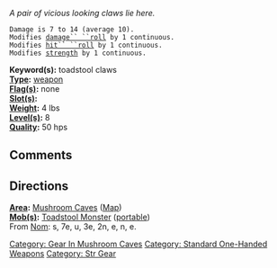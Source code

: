 *A pair of vicious looking claws lie here.*

`Damage is 7 to 14 (average 10).`  
`Modifies `[`damage`` ``roll`](Damage_Roll "wikilink")` by 1 continuous.`  
`Modifies `[`hit`` ``roll`](Hit_Roll "wikilink")` by 1 continuous.`  
`Modifies `[`strength`](Strength "wikilink")` by 1 continuous.`

**Keyword(s):** toadstool claws  
**[Type](:Category:_Object_Types "wikilink"):**
[weapon](:Category:_Melee_Weapons "wikilink")  
**[Flag(s)](:Category:_Object_Flags "wikilink"):** none  
**[Slot(s)](Object_Slots "wikilink"):** <wielded>  
**[Weight](Object_Weight "wikilink"):** 4 lbs  
**[Level(s)](Object_Level "wikilink"):** 8  
**[Quality](Object_Quality "wikilink"):** 50 hps  

## Comments

## Directions

**[Area](:Category:_Areas "wikilink"):** [Mushroom
Caves](:Category:_Mushroom_Caves "wikilink")
([Map](Mushroom_Caves_Map "wikilink"))  
**[Mob(s)](:Category:_Mobs "wikilink"):** [Toadstool
Monster](Toadstool_Monster "wikilink")
([portable](Teleport "wikilink"))  
From [Nom](Nom "wikilink"): s, 7e, u, 3e, 2n, e, n, e.

[Category: Gear In Mushroom
Caves](Category:_Gear_In_Mushroom_Caves "wikilink") [Category: Standard
One-Handed Weapons](Category:_Standard_One-Handed_Weapons "wikilink")
[Category: Str Gear](Category:_Str_Gear "wikilink")
